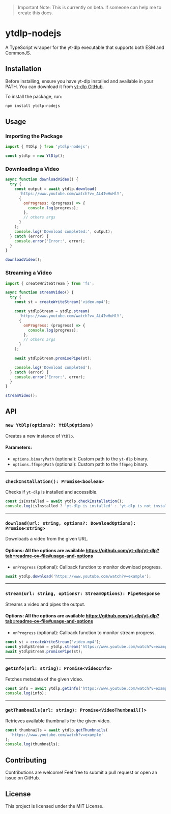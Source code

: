 > Important Note: This is currently on beta. If someone can help me to create this docs.

# ytdlp-nodejs

A TypeScript wrapper for the yt-dlp executable that supports both ESM and CommonJS.

## Installation

Before installing, ensure you have yt-dlp installed and available in your PATH. You can download it from [yt-dlp GitHub](https://github.com/yt-dlp/yt-dlp).

To install the package, run:

```bash
npm install ytdlp-nodejs
```

## Usage

### Importing the Package

```javascript
import { YtDlp } from 'ytdlp-nodejs';

const ytdlp = new YtDlp();
```

### Downloading a Video

```javascript
async function downloadVideo() {
  try {
    const output = await ytdlp.download(
      'https://www.youtube.com/watch?v=_AL4IwHuHlY',
      {
        onProgress: (progress) => {
          console.log(progress);
        },
        // others args
      }
    );
    console.log('Download completed:', output);
  } catch (error) {
    console.error('Error:', error);
  }
}

downloadVideo();
```

### Streaming a Video

```javascript
import { createWriteStream } from 'fs';

async function streamVideo() {
  try {
    const st = createWriteStream('video.mp4');

    const ytdlpStream = ytdlp.stream(
      'https://www.youtube.com/watch?v=_AL4IwHuHlY',
      {
        onProgress: (progress) => {
          console.log(progress);
        },
        // others args
      }
    );

    await ytdlpStream.promisePipe(st);

    console.log('Download completed');
  } catch (error) {
    console.error('Error:', error);
  }
}

streamVideo();
```

## API

### `new YtDlp(options?: YtDlpOptions)`

Creates a new instance of `YtDlp`.

#### Parameters:

- `options.binaryPath` (optional): Custom path to the `yt-dlp` binary.
- `options.ffmpegPath` (optional): Custom path to the `ffmpeg` binary.

---

### `checkInstallation(): Promise<boolean>`

Checks if `yt-dlp` is installed and accessible.

```javascript
const isInstalled = await ytdlp.checkInstallation();
console.log(isInstalled ? 'yt-dlp is installed' : 'yt-dlp is not installed');
```

---

### `download(url: string, options?: DownloadOptions): Promise<string>`

Downloads a video from the given URL.

#### Options: All the options are available https://github.com/yt-dlp/yt-dlp?tab=readme-ov-file#usage-and-options

- `onProgress` (optional): Callback function to monitor download progress.

```javascript
await ytdlp.download('https://www.youtube.com/watch?v=example');
```

---

### `stream(url: string, options?: StreamOptions): PipeResponse`

Streams a video and pipes the output.

#### Options: All the options are available https://github.com/yt-dlp/yt-dlp?tab=readme-ov-file#usage-and-options

- `onProgress` (optional): Callback function to monitor stream progress.

```javascript
const st = createWriteStream('video.mp4');
const ytdlpStream = ytdlp.stream('https://www.youtube.com/watch?v=example');
await ytdlpStream.promisePipe(st);
```

---

### `getInfo(url: string): Promise<VideoInfo>`

Fetches metadata of the given video.

```javascript
const info = await ytdlp.getInfo('https://www.youtube.com/watch?v=example');
console.log(info);
```

---

### `getThumbnails(url: string): Promise<VideoThumbnail[]>`

Retrieves available thumbnails for the given video.

```javascript
const thumbnails = await ytdlp.getThumbnails(
  'https://www.youtube.com/watch?v=example'
);
console.log(thumbnails);
```

## Contributing

Contributions are welcome! Feel free to submit a pull request or open an issue on GitHub.

## License

This project is licensed under the MIT License.
